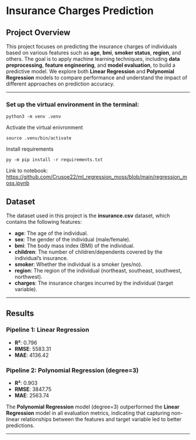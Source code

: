 # Insurance Charges Prediction

## Project Overview

This project focuses on predicting the insurance charges of individuals based on various features such as **age**, **bmi**, **smoker status**, **region**, and others. The goal is to apply machine learning techniques, including **data preprocessing**, **feature engineering**, and **model evaluation**, to build a predictive model. We explore both **Linear Regression** and **Polynomial Regression** models to compare performance and understand the impact of different approaches on prediction accuracy.

---

### Set up the virtual environment in the terminal:
``` shell
python3 -m venv .venv
```
Activate the virtual enivronment
``` shell
source .venv/bin/activate
```

Install requirements
``` shell
py -m pip install -r requirements.txt
```

Link to notebook: https://github.com/Crusoe22/ml_regression_moss/blob/main/regression_moss.ipynb  





## Dataset

The dataset used in this project is the **insurance.csv** dataset, which contains the following features:

- **age**: The age of the individual.
- **sex**: The gender of the individual (male/female).
- **bmi**: The body mass index (BMI) of the individual.
- **children**: The number of children/dependents covered by the individual’s insurance.
- **smoker**: Whether the individual is a smoker (yes/no).
- **region**: The region of the individual (northeast, southeast, southwest, northwest).
- **charges**: The insurance charges incurred by the individual (target variable).

---

## Results

### Pipeline 1: Linear Regression
- **R²**: 0.796
- **RMSE**: 5583.31
- **MAE**: 4136.42

### Pipeline 2: Polynomial Regression (degree=3)
- **R²**: 0.903
- **RMSE**: 3847.75
- **MAE**: 2563.74

The **Polynomial Regression** model (degree=3) outperformed the **Linear Regression** model in all evaluation metrics, indicating that capturing non-linear relationships between the features and target variable led to better predictions.

---
